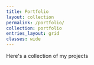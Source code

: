 ```yaml
---
title: Portfolio
layout: collection
permalink: /portfolio/
collection: portfolio
entries_layout: grid
classes: wide
---
```


Here's a collection of my projects

